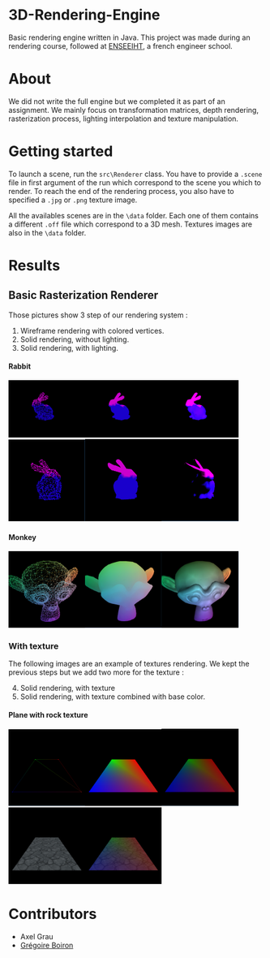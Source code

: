 # 3D-Rendering-Engine
Basic rendering engine written in Java. This project was made during an rendering course, followed at [ENSEEIHT](http://www.enseeiht.fr/fr/index.html), a french engineer school.

# About
 We did not write the full engine but we completed it as part of an assignment. We mainly focus on transformation matrices, depth rendering, rasterization process, lighting interpolation and texture manipulation. 

# Getting started
To launch a scene, run the `src\Renderer` class. 
You have to provide a `.scene` file in first argument of the run which correspond to the scene you which to render. 
To reach the end of the rendering process, you also have to specified a `.jpg` or `.png` texture image.

All the availables scenes are in the `\data` folder. Each one of them contains a different `.off` file which correspond to a 3D mesh. Textures images are also in the `\data` folder.


# Results

## Basic Rasterization Renderer
Those pictures show 3 step of our rendering system :

1. Wireframe rendering with colored vertices.
2. Solid rendering, without lighting.
3. Solid rendering, with lighting.

#### Rabbit
<img src="https://github.com/Graygzou/3D-Rendering-Engine/blob/master/images/rabbit1.PNG" width="30%"><img src="https://github.com/Graygzou/3D-Rendering-Engine/blob/master/images/rabbit2.PNG" width="30%"><img src="https://github.com/Graygzou/3D-Rendering-Engine/blob/master/images/rabbit3.PNG" width="30%">
<img src="https://github.com/Graygzou/3D-Rendering-Engine/blob/master/images/rabbit1-1.PNG" width="30%"><img src="https://github.com/Graygzou/3D-Rendering-Engine/blob/master/images/rabbit1-2.PNG" width="30%"><img src="https://github.com/Graygzou/3D-Rendering-Engine/blob/master/images/rabbit1-3.PNG" width="30%">

#### Monkey
<img src="https://github.com/Graygzou/3D-Rendering-Engine/blob/master/images/monkey1.PNG" width="30%"><img src="https://github.com/Graygzou/3D-Rendering-Engine/blob/master/images/monkey2.PNG" width="30%"><img src="https://github.com/Graygzou/3D-Rendering-Engine/blob/master/images/monkey3.PNG" width="30%">

### With texture
The following images are an example of textures rendering. We kept the previous steps but we add two more for the texture :

4. Solid rendering, with texture
5. Solid rendering, with texture combined with base color.

#### Plane with rock texture
<img src="https://github.com/Graygzou/3D-Rendering-Engine/blob/master/images/texture1.PNG" width="30%"><img src="https://github.com/Graygzou/3D-Rendering-Engine/blob/master/images/texture2.PNG" width="30%"><img src="https://github.com/Graygzou/3D-Rendering-Engine/blob/master/images/texture3.PNG" width="30%"><img src="https://github.com/Graygzou/3D-Rendering-Engine/blob/master/images/texture4.PNG" width="30%"><img src="https://github.com/Graygzou/3D-Rendering-Engine/blob/master/images/texture5.PNG" width="30%">

# Contributors
* Axel Grau
* [Grégoire Boiron](https://github.com/Graygzou)

